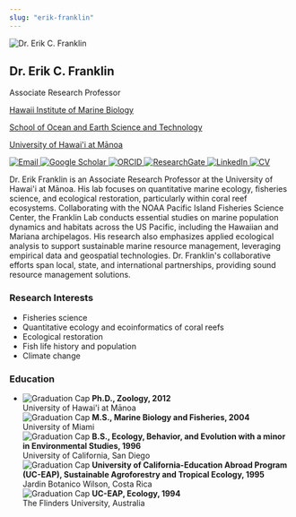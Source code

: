 ```yaml
---
slug: "erik-franklin"
---
```

<link rel="stylesheet" href="/css/people.css">
<div class="container">
    <div class="profile-bio">
        <div class="left-column">
            <img src="/images/erik_franklin.jpeg" alt="Dr. Erik C. Franklin" class="img"/>
            <h2>Dr. Erik C. Franklin</h2>
            <div class="role">Associate Research Professor</div>
            <p>
                <a href="https://www.himb.hawaii.edu/">Hawaii Institute of Marine Biology</a>
            </p>
            <p>
                <a href="https://www.soest.hawaii.edu/soestwp/">School of Ocean and Earth Science and Technology</a>
            </p>
            <p>
                <a href="https://manoa.hawaii.edu/">University of Hawai'i at Mānoa</a>
            </p>
            <div class="social-icons">
                <a href="mailto:erik.franklin@hawaii.edu">
                    <img src="/images/email.png" alt="Email" class="social-icon" />
                </a>
                <a href="https://scholar.google.com/citations?user=aPMTCK8AAAAJ&hl=en">
                    <img src="/images/google-scholar.png" alt="Google Scholar" class="social-icon" />
                </a>
                <a href="https://orcid.org/0000-0002-8660-3085">
                    <img src="/images/orcid.png" alt="ORCID" class="social-icon" />
                </a>
                <a href="https://www.researchgate.net/profile/Erik-Franklin">
                    <img src="/images/research-gate.png" alt="ResearchGate" class="social-icon" />
                </a>
                <a href="https://linkedin.com/in/erikfranklin">
                    <img src="/images/linkedin-icon.png" alt="LinkedIn" class="social-icon" />
                </a>
                <a href="/files/FranklinEC_cv.pdf">
                    <img src="/images/CV.png" alt="CV" class="social-icon" />
                </a>
            </div>
        </div>
        <div class="right-column">
            <p>Dr. Erik Franklin is an Associate Research Professor at the University of Hawai'i at Mānoa. His lab focuses on quantitative marine ecology, fisheries science, and ecological restoration, particularly within coral reef ecosystems. Collaborating with the NOAA Pacific Island Fisheries Science Center, the Franklin Lab conducts essential studies on marine population dynamics and habitats across the US Pacific, including the Hawaiian and Mariana archipelagos. His research also emphasizes applied ecological analysis to support sustainable marine resource management, leveraging empirical data and geospatial technologies. Dr. Franklin's collaborative efforts span local, state, and international partnerships, providing sound resource management solutions.</p> 
        </div>
    </div>
    <div class="interests-education">
        <div class="interests">
            <h3><strong>Research Interests</strong></h3>
            <ul>
                    <li>Fisheries science</li>
                    <li>Quantitative ecology and ecoinformatics of coral reefs</li>
                    <li>Ecological restoration</li>
                    <li>Fish life history and population</li>
                    <li>Climate change</li>
            </ul>
        </div>
        <div class="education">
            <h3>Education</h3>
            <ul>
                <li>
                    <div>
                        <img src="/images/graduation-cap.png" alt="Graduation Cap" class="graduation-icon" />
                        <strong>Ph.D., Zoology, 2012</strong>
                    </div>
                    <div class="university">University of Hawai'i at Mānoa</div>
                    <div>
                        <img src="/images/graduation-cap.png" alt="Graduation Cap" class="graduation-icon" />
                        <strong>M.S., Marine Biology and Fisheries, 2004</strong>
                    </div>
                    <div class="university">University of Miami</div>
                    <div>
                        <img src="/images/graduation-cap.png" alt="Graduation Cap" class="graduation-icon" />
                        <strong>B.S., Ecology, Behavior, and Evolution with a minor in Environmental Studies, 1996</strong>
                     </div>
                    <div class="university">University of California, San Diego</div>
                    <div>
                        <img src="/images/graduation-cap.png" alt="Graduation Cap" class="graduation-icon" />
                        <strong>University of California-Education Abroad Program (UC-EAP), Sustainable Agroforestry and Tropical Ecology, 1995</strong>
                    </div>
                    <div class="university">Jardin Botanico Wilson, Costa Rica</div>
                    <div>
                        <img src="/images/graduation-cap.png" alt="Graduation Cap" class="graduation-icon" />
                        <strong>UC-EAP, Ecology, 1994</strong>
                    </div>
                    <div class="university">The Flinders University, Australia</div>
                </li>
            </ul>
        </div>
    </div>
</div>
